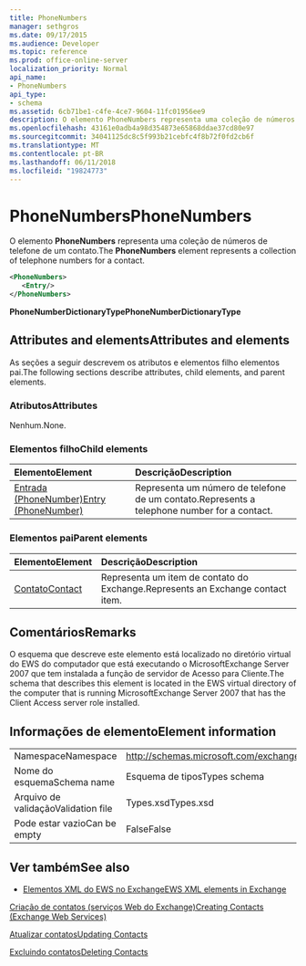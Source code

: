 ```yaml
---
title: PhoneNumbers
manager: sethgros
ms.date: 09/17/2015
ms.audience: Developer
ms.topic: reference
ms.prod: office-online-server
localization_priority: Normal
api_name:
- PhoneNumbers
api_type:
- schema
ms.assetid: 6cb71be1-c4fe-4ce7-9604-11fc01956ee9
description: O elemento PhoneNumbers representa uma coleção de números de telefone de um contato.
ms.openlocfilehash: 43161e0adb4a98d354873e65868ddae37cd80e97
ms.sourcegitcommit: 34041125dc8c5f993b21cebfc4f8b72f0fd2cb6f
ms.translationtype: MT
ms.contentlocale: pt-BR
ms.lasthandoff: 06/11/2018
ms.locfileid: "19824773"
---
```

# <a name="phonenumbers"></a><span data-ttu-id="45611-103">PhoneNumbers</span><span class="sxs-lookup"><span data-stu-id="45611-103">PhoneNumbers</span></span>

<span data-ttu-id="45611-104">O elemento **PhoneNumbers** representa uma coleção de números de telefone de um contato.</span><span class="sxs-lookup"><span data-stu-id="45611-104">The **PhoneNumbers** element represents a collection of telephone numbers for a contact.</span></span> 
  
```xml
<PhoneNumbers>
   <Entry/>
</PhoneNumbers>
```

 <span data-ttu-id="45611-105">**PhoneNumberDictionaryType**</span><span class="sxs-lookup"><span data-stu-id="45611-105">**PhoneNumberDictionaryType**</span></span>
## <a name="attributes-and-elements"></a><span data-ttu-id="45611-106">Attributes and elements</span><span class="sxs-lookup"><span data-stu-id="45611-106">Attributes and elements</span></span>

<span data-ttu-id="45611-107">As seções a seguir descrevem os atributos e elementos filho elementos pai.</span><span class="sxs-lookup"><span data-stu-id="45611-107">The following sections describe attributes, child elements, and parent elements.</span></span>
  
### <a name="attributes"></a><span data-ttu-id="45611-108">Atributos</span><span class="sxs-lookup"><span data-stu-id="45611-108">Attributes</span></span>

<span data-ttu-id="45611-109">Nenhum.</span><span class="sxs-lookup"><span data-stu-id="45611-109">None.</span></span>
  
### <a name="child-elements"></a><span data-ttu-id="45611-110">Elementos filho</span><span class="sxs-lookup"><span data-stu-id="45611-110">Child elements</span></span>

|<span data-ttu-id="45611-111">**Elemento**</span><span class="sxs-lookup"><span data-stu-id="45611-111">**Element**</span></span>|<span data-ttu-id="45611-112">**Descrição**</span><span class="sxs-lookup"><span data-stu-id="45611-112">**Description**</span></span>|
|:-----|:-----|
|[<span data-ttu-id="45611-113">Entrada (PhoneNumber)</span><span class="sxs-lookup"><span data-stu-id="45611-113">Entry (PhoneNumber)</span></span>](entry-phonenumber.md) <br/> |<span data-ttu-id="45611-114">Representa um número de telefone de um contato.</span><span class="sxs-lookup"><span data-stu-id="45611-114">Represents a telephone number for a contact.</span></span>  <br/> |
   
### <a name="parent-elements"></a><span data-ttu-id="45611-115">Elementos pai</span><span class="sxs-lookup"><span data-stu-id="45611-115">Parent elements</span></span>

|<span data-ttu-id="45611-116">**Elemento**</span><span class="sxs-lookup"><span data-stu-id="45611-116">**Element**</span></span>|<span data-ttu-id="45611-117">**Descrição**</span><span class="sxs-lookup"><span data-stu-id="45611-117">**Description**</span></span>|
|:-----|:-----|
|[<span data-ttu-id="45611-118">Contato</span><span class="sxs-lookup"><span data-stu-id="45611-118">Contact</span></span>](contact.md) <br/> |<span data-ttu-id="45611-119">Representa um item de contato do Exchange.</span><span class="sxs-lookup"><span data-stu-id="45611-119">Represents an Exchange contact item.</span></span>  <br/> |
   
## <a name="remarks"></a><span data-ttu-id="45611-120">Comentários</span><span class="sxs-lookup"><span data-stu-id="45611-120">Remarks</span></span>

<span data-ttu-id="45611-121">O esquema que descreve este elemento está localizado no diretório virtual do EWS do computador que está executando o MicrosoftExchange Server 2007 que tem instalada a função de servidor de Acesso para Cliente.</span><span class="sxs-lookup"><span data-stu-id="45611-121">The schema that describes this element is located in the EWS virtual directory of the computer that is running MicrosoftExchange Server 2007 that has the Client Access server role installed.</span></span>
  
## <a name="element-information"></a><span data-ttu-id="45611-122">Informações de elemento</span><span class="sxs-lookup"><span data-stu-id="45611-122">Element information</span></span>

|||
|:-----|:-----|
|<span data-ttu-id="45611-123">Namespace</span><span class="sxs-lookup"><span data-stu-id="45611-123">Namespace</span></span>  <br/> |http://schemas.microsoft.com/exchange/services/2006/types  <br/> |
|<span data-ttu-id="45611-124">Nome do esquema</span><span class="sxs-lookup"><span data-stu-id="45611-124">Schema name</span></span>  <br/> |<span data-ttu-id="45611-125">Esquema de tipos</span><span class="sxs-lookup"><span data-stu-id="45611-125">Types schema</span></span>  <br/> |
|<span data-ttu-id="45611-126">Arquivo de validação</span><span class="sxs-lookup"><span data-stu-id="45611-126">Validation file</span></span>  <br/> |<span data-ttu-id="45611-127">Types.xsd</span><span class="sxs-lookup"><span data-stu-id="45611-127">Types.xsd</span></span>  <br/> |
|<span data-ttu-id="45611-128">Pode estar vazio</span><span class="sxs-lookup"><span data-stu-id="45611-128">Can be empty</span></span>  <br/> |<span data-ttu-id="45611-129">False</span><span class="sxs-lookup"><span data-stu-id="45611-129">False</span></span>  <br/> |
   
## <a name="see-also"></a><span data-ttu-id="45611-130">Ver também</span><span class="sxs-lookup"><span data-stu-id="45611-130">See also</span></span>



- [<span data-ttu-id="45611-131">Elementos XML do EWS no Exchange</span><span class="sxs-lookup"><span data-stu-id="45611-131">EWS XML elements in Exchange</span></span>](ews-xml-elements-in-exchange.md)


[<span data-ttu-id="45611-132">Criação de contatos (serviços Web do Exchange)</span><span class="sxs-lookup"><span data-stu-id="45611-132">Creating Contacts (Exchange Web Services)</span></span>](http://msdn.microsoft.com/library/4845917e-70d1-481c-bbd7-011ec6571789%28Office.15%29.aspx)
  
[<span data-ttu-id="45611-133">Atualizar contatos</span><span class="sxs-lookup"><span data-stu-id="45611-133">Updating Contacts</span></span>](http://msdn.microsoft.com/library/9a865953-b94a-4229-b632-2dee433314be%28Office.15%29.aspx)
  
[<span data-ttu-id="45611-134">Excluindo contatos</span><span class="sxs-lookup"><span data-stu-id="45611-134">Deleting Contacts</span></span>](http://msdn.microsoft.com/library/fcc3dc84-cd3e-455e-a1a7-ae6921c9b588%28Office.15%29.aspx)

